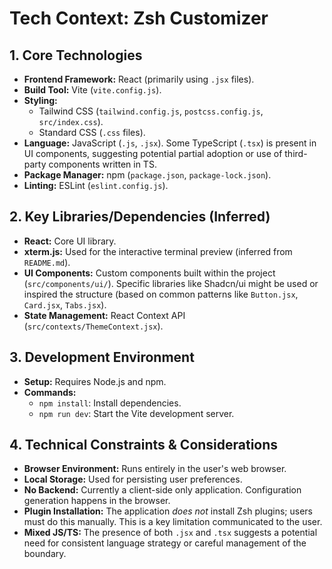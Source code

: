 # Tech Context: Zsh Customizer

## 1. Core Technologies

*   **Frontend Framework:** React (primarily using `.jsx` files).
*   **Build Tool:** Vite (`vite.config.js`).
*   **Styling:**
    *   Tailwind CSS (`tailwind.config.js`, `postcss.config.js`, `src/index.css`).
    *   Standard CSS (`.css` files).
*   **Language:** JavaScript (`.js`, `.jsx`). Some TypeScript (`.tsx`) is present in UI components, suggesting potential partial adoption or use of third-party components written in TS.
*   **Package Manager:** npm (`package.json`, `package-lock.json`).
*   **Linting:** ESLint (`eslint.config.js`).

## 2. Key Libraries/Dependencies (Inferred)

*   **React:** Core UI library.
*   **xterm.js:** Used for the interactive terminal preview (inferred from `README.md`).
*   **UI Components:** Custom components built within the project (`src/components/ui/`). Specific libraries like Shadcn/ui might be used or inspired the structure (based on common patterns like `Button.jsx`, `Card.jsx`, `Tabs.jsx`).
*   **State Management:** React Context API (`src/contexts/ThemeContext.jsx`).

## 3. Development Environment

*   **Setup:** Requires Node.js and npm.
*   **Commands:**
    *   `npm install`: Install dependencies.
    *   `npm run dev`: Start the Vite development server.

## 4. Technical Constraints & Considerations

*   **Browser Environment:** Runs entirely in the user's web browser.
*   **Local Storage:** Used for persisting user preferences.
*   **No Backend:** Currently a client-side only application. Configuration generation happens in the browser.
*   **Plugin Installation:** The application *does not* install Zsh plugins; users must do this manually. This is a key limitation communicated to the user.
*   **Mixed JS/TS:** The presence of both `.jsx` and `.tsx` suggests a potential need for consistent language strategy or careful management of the boundary.
